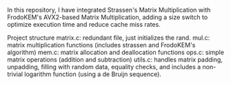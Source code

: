 In this repository, I have integrated Strassen's Matrix Multiplication with FrodoKEM's AVX2-based Matrix Multiplication, adding a size switch to optimize execution time and reduce cache miss rates.

Project structure
matrix.c: redundant file, just initializes the rand.
mul.c: matrix multiplication functions (includes strassen and FrodoKEM's algorithm)
mem.c: matrix allocation and deallocation functions
ops.c: simple matrix operations (addition and subtraction)
utils.c: handles matrix padding, unpadding, filling with random data, equality checks, and includes a non-trivial logarithm function (using a de Bruijn sequence).
